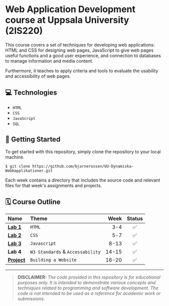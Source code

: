 # Web Application Development course at Uppsala University (2IS220)
This course covers a set of techniques for developing web applications: HTML and CSS for designing web pages, JavaScript to give web pages useful functions and a good user experience, and connection to databases to manage information and media content.

Furthermore, it teaches to apply criteria and tools to evaluate the usability and accessibility of web pages.

## 💻 Technologies
* `HTML`
* `CSS`
* `JavaScript`
* `SQL`

## 🚀 Getting Started

To get started with this repository, simply clone the repository to your local machine.
```terminal
$ git clone https://github.com/bjarnerossen/UU-Dynamiska-Webbapplikationer.git
```
Each week contains a directory that includes the source code and relevant files for that week's assignments and projects.



## **🗓️ Course Outline**

| Name        | Theme                           |  Week | Status |
| :---------- | :------------------------------- | ----: | :----: |
| **[Lab 1](https://github.com/bjarnerossen/UU-Dynamiska-Webbapplikationer/blob/main/Lab1/index.html)**   | `HTML`                        |   3-4 | ✅ |
| **[Lab 2](https://github.com/bjarnerossen/UU-Dynamiska-Webbapplikationer/blob/main/Lab2/stil/style.css)**   | `CSS`                            |   5-7 | ✅|
| **[Lab 3](https://github.com/bjarnerossen/UU-Dynamiska-Webbapplikationer/tree/main/Lab3/Stryktipset/assets/js)**   | `Javascript`                     |  8-13 | ✅ |
| **Lab 4**   | `W3 Standards` & `Accessability` | 14-15 | ✅ |
| **[Project](https://github.com/bjarnerossen/UU-Dynamiska-Webbapplikationer/tree/main/Project)** | `Building a Website`      | 16-20 | ✅ |

---
> **DISCLAIMER:** *The code provided in this repository is for educational purposes only. It is intended to demonstrate various concepts and techniques related to programming and software development. The code is not intended to be used as a reference for academic work or submissions.*
